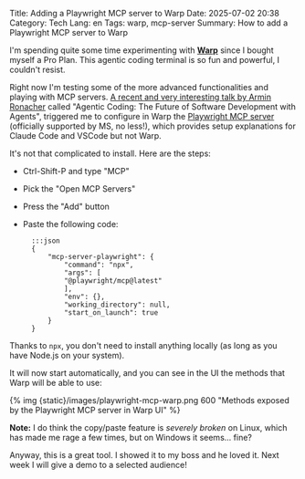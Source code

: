 Title: Adding a Playwright MCP server to Warp
Date: 2025-07-02 20:38
Category: Tech
Lang: en
Tags: warp, mcp-server
Summary: How to add a Playwright MCP server to Warp

I'm spending quite some time experimenting with [**Warp**](https://www.warp.dev/) since I bought myself a Pro Plan. This agentic coding terminal is so fun and powerful, I couldn't resist.

Right now I'm testing some of the more advanced functionalities and playing with MCP servers. [A recent and very interesting talk by Armin Ronacher](https://youtu.be/nfOVgz_omlU?si=yWDF5EZNjKGl8E1T) called "Agentic Coding: The Future of Software Development with Agents", triggered me to configure in Warp the [Playwright MCP server](https://github.com/microsoft/playwright-mcp) (officially supported by MS, no less!), which provides setup explanations for Claude Code and VSCode but not Warp.

It's not that complicated to install. Here are the steps:

* Ctrl-Shift-P and type "MCP"
* Pick the "Open MCP Servers"
* Press the "Add" button
* Paste the following code:

        :::json
        {
            "mcp-server-playwright": {
                "command": "npx",
                "args": [
                "@playwright/mcp@latest"
                ],
                "env": {},
                "working_directory": null,
                "start_on_launch": true
            }
        }

Thanks to `npx`, you don't need to install anything locally (as long as you have Node.js on your system).

It will now start automatically, and you can see in the UI the methods that Warp will be able to use:

{% img {static}/images/playwright-mcp-warp.png 600 "Methods exposed by the Playwright MCP server in Warp UI" %}

**Note:** I do think the copy/paste feature is _severely broken_ on Linux, which has made me rage a few times, but on Windows it seems... fine?

Anyway, this is a great tool. I showed it to my boss and he loved it.
Next week I will give a demo to a selected audience!
